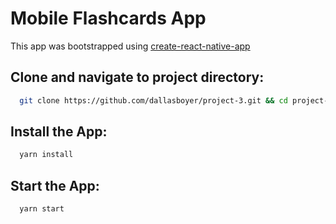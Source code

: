 # Mobile Flashcards App

This app was bootstrapped using [create-react-native-app](https://github.com/react-community/create-react-native-app)

## Clone and navigate to project directory:
```bash
  git clone https://github.com/dallasboyer/project-3.git && cd project-3
```

## Install the App:
```bash
  yarn install
```

## Start the App:
```bash
  yarn start
```